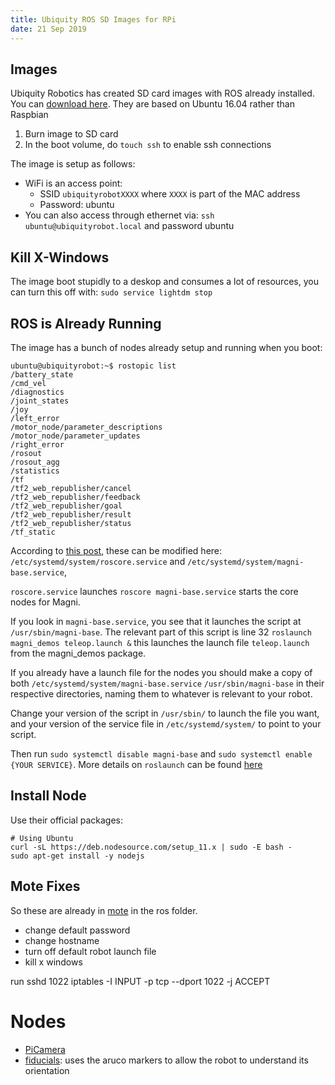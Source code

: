 ```yaml
---
title: Ubiquity ROS SD Images for RPi
date: 21 Sep 2019
---
```


## Images

Ubiquity Robotics has created SD card images with ROS already installed. You can [download here](https://downloads.ubiquityrobotics.com/pi.html). They are based on Ubuntu 16.04 rather than Raspbian

1. Burn image to SD card
1. In the boot volume, do `touch ssh` to enable ssh connections

The image is setup as follows:

- WiFi is an access point:
    - SSID `ubiquityrobotXXXX` where `XXXX` is part of the MAC address
    - Password: ubuntu
- You can also access through ethernet via: `ssh ubuntu@ubiquityrobot.local` and password ubuntu

## Kill X-Windows

The image boot stupidly to a deskop and consumes a lot of resources, you can turn this off with: `sudo service lightdm stop`

## ROS is Already Running

The image has a bunch of nodes already setup and running when you boot:

```
ubuntu@ubiquityrobot:~$ rostopic list
/battery_state
/cmd_vel
/diagnostics
/joint_states
/joy
/left_error
/motor_node/parameter_descriptions
/motor_node/parameter_updates
/right_error
/rosout
/rosout_agg
/statistics
/tf
/tf2_web_republisher/cancel
/tf2_web_republisher/feedback
/tf2_web_republisher/goal
/tf2_web_republisher/result
/tf2_web_republisher/status
/tf_static
```

According to [this post](https://forum.ubiquityrobotics.com/t/changing-start-up-nodes-in-pi-image/55), these can be modified here: `/etc/systemd/system/roscore.service`
and `/etc/systemd/system/magni-base.service`,

`roscore.service` launches `roscore magni-base.service` starts the core nodes for Magni.

If you look in `magni-base.service`, you see that it launches the script at `/usr/sbin/magni-base`. The relevant part of this script is line 32 `roslaunch magni_demos teleop.launch &` this launches the launch file `teleop.launch` from the magni_demos package.

If you already have a launch file for the nodes you should make a copy of both `/etc/systemd/system/magni-base.service` `/usr/sbin/magni-base` in their respective directories, naming them to whatever is relevant to your robot.

Change your version of the script in `/usr/sbin/` to launch the file you want, and your version of the service file in `/etc/systemd/system/` to point to your script.

Then run `sudo systemctl disable magni-base` and `sudo systemctl enable {YOUR SERVICE}`. More details on `roslaunch` can be found [here](http://wiki.ros.org/ROS/Tutorials/UsingRqtconsoleRoslaunch)

## Install Node

Use their official packages:

```
# Using Ubuntu
curl -sL https://deb.nodesource.com/setup_11.x | sudo -E bash -
sudo apt-get install -y nodejs
```

## Mote Fixes

So these are already in [mote](https://github.com/MomsFriendlyRobotCompany/mote) in the ros folder.

- change default password
- change hostname
- turn off default robot launch file
- kill x windows

run sshd 1022
iptables -I INPUT -p tcp --dport 1022 -j ACCEPT

# Nodes

- [PiCamera](https://github.com/UbiquityRobotics/raspicam_node)
- [fiducials](http://wiki.ros.org/fiducials): uses the aruco markers to allow the robot to understand its orientation
